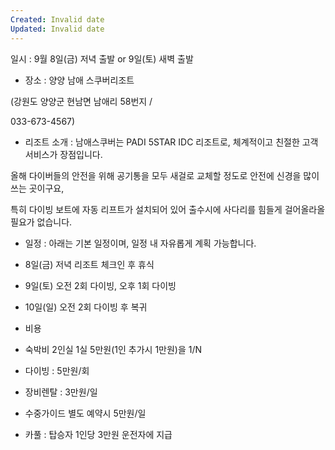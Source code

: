 ```yaml
---
Created: Invalid date
Updated: Invalid date
---
```

일시 : 9월 8일(금) 저녁 출발 or 9일(토) 새벽 출발

- 장소 : 양양 남애 스쿠버리조트

(강원도 양양군 현남면 남애리 58번지 /

033-673-4567)

- 리조트 소개 : 남애스쿠버는 PADI 5STAR IDC 리조트로, 체계적이고 친절한 고객 서비스가 장점입니다.

올해 다이버들의 안전을 위해 공기통을 모두 새걸로 교체할 정도로 안전에 신경을 많이 쓰는 곳이구요,

특히 다이빙 보트에 자동 리프트가 설치되어 있어 출수시에 사다리를 힘들게 걸어올라올 필요가 없습니다.

- 일정 : 아래는 기본 일정이며, 일정 내 자유롭게 계획 가능합니다.

* 8일(금) 저녁 리조트 체크인 후 휴식

* 9일(토) 오전 2회 다이빙, 오후 1회 다이빙

* 10일(일) 오전 2회 다이빙 후 복귀

- 비용

* 숙박비 2인실 1실 5만원(1인 추가시 1만원)을 1/N

* 다이빙 : 5만원/회

* 장비렌탈 : 3만원/일

* 수중가이드 별도 예약시 5만원/일

* 카풀 : 탑승자 1인당 3만원 운전자에 지급